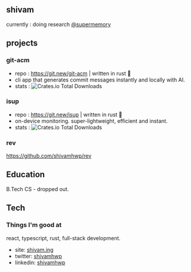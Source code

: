 ## shivam

currently :  doing research [@supermemory](https://github.com/supermemoryai)

## projects

### git-acm
    
- repo : https://git.new/git-acm | written in rust 🦀 
- cli app that generates commit messages instantly and locally with AI.
- stats : ![Crates.io Total Downloads](https://img.shields.io/crates/d/git-acm?labelColor=%23222&color=white)

### isup
- repo : https://git.new/isup | written in rust 🦀
- on-device monitoring. super-lightweight, efficient and instant.
- stats : ![Crates.io Total Downloads](https://img.shields.io/crates/d/isup?labelColor=%23222&color=white)

### rev 
https://github.com/shivamhwp/rev

## Education

B.Tech CS - dropped out.


## Tech

### Things I'm good at 
react, typescript, rust, full-stack development.

- site: [shivam.ing](https://shivam.ing)
- twitter: [shivamhwp](https://twitter.com/shivamhwp)
- linkedin: [shivamhwp](https://www.linkedin.com/in/shivamhwp/)

